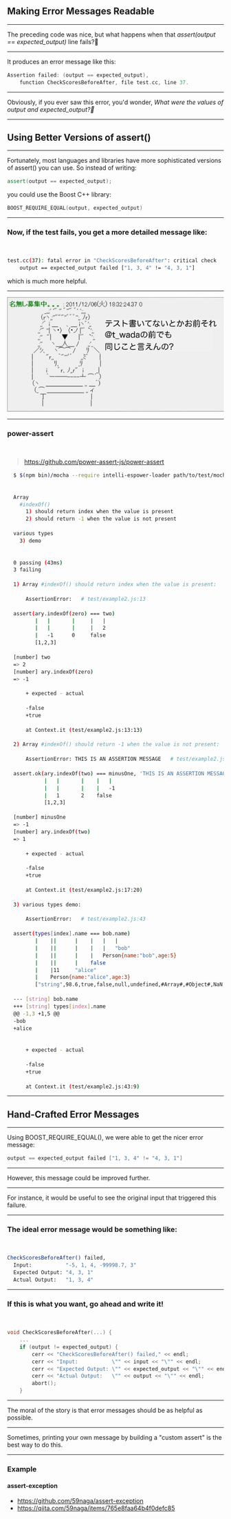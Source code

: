 <!-- classes: title -->

## Making Error Messages Readable

---

The preceding code was nice, but what happens when that *assert(output == expected_output)* line fails?🤔

---

It produces an error message like this:

```cpp
Assertion failed: (output == expected_output),
    function CheckScoresBeforeAfter, file test.cc, line 37.

```
---

Obviously, if you ever saw this error, you'd wonder, *What were the values of output and expected_output?🤔*

---

## Using Better Versions of assert()

---

Fortunately, most languages and libraries have more sophisticated versions of assert() you can use. So instead of writing:

```cpp
assert(output == expected_output);
```

you could use the Boost C++ library:

```cpp
BOOST_REQUIRE_EQUAL(output, expected_output)
```

---

### Now, if the test fails, you get a more detailed message like:

<br />

```bash
test.cc(37): fatal error in "CheckScoresBeforeAfter": critical check
    output == expected_output failed ["1, 3, 4" != "4, 3, 1"]
```

which is much more helpful.

---
<!-- classes: reference -->

<img src="../images/t_wada-stand.png" />

---
<!-- classes: reference -->

### power-assert

<br />

> https://github.com/power-assert-js/power-assert

```bash
  $ $(npm bin)/mocha --require intelli-espower-loader path/to/test/mocha_node.js


  Array
    #indexOf()
      1) should return index when the value is present
      2) should return -1 when the value is not present

  various types
    3) demo


  0 passing (43ms)
  3 failing

  1) Array #indexOf() should return index when the value is present:

      AssertionError:   # test/example2.js:13

  assert(ary.indexOf(zero) === two)
         |   |       |     |   |
         |   |       |     |   2
         |   -1      0     false
         [1,2,3]

  [number] two
  => 2
  [number] ary.indexOf(zero)
  => -1

      + expected - actual

      -false
      +true

      at Context.it (test/example2.js:13:13)

  2) Array #indexOf() should return -1 when the value is not present:

      AssertionError: THIS IS AN ASSERTION MESSAGE   # test/example2.js:17

  assert.ok(ary.indexOf(two) === minusOne, 'THIS IS AN ASSERTION MESSAGE')
            |   |       |    |   |
            |   |       |    |   -1
            |   1       2    false
            [1,2,3]

  [number] minusOne
  => -1
  [number] ary.indexOf(two)
  => 1

      + expected - actual

      -false
      +true

      at Context.it (test/example2.js:17:20)

  3) various types demo:

      AssertionError:   # test/example2.js:43

  assert(types[index].name === bob.name)
         |    ||      |    |   |   |
         |    ||      |    |   |   "bob"
         |    ||      |    |   Person{name:"bob",age:5}
         |    ||      |    false
         |    |11     "alice"
         |    Person{name:"alice",age:3}
         ["string",98.6,true,false,null,undefined,#Array#,#Object#,NaN,Infinity,/^not/,#Person#]

  --- [string] bob.name
  +++ [string] types[index].name
  @@ -1,3 +1,5 @@
  -bob
  +alice


      + expected - actual

      -false
      +true

      at Context.it (test/example2.js:43:9)
```

---

## Hand-Crafted Error Messages

---

Using BOOST_REQUIRE_EQUAL(), we were able to get the nicer error message:

```cpp
output == expected_output failed ["1, 3, 4" != "4, 3, 1"]
```

---

However, this message could be improved further.

---

For instance, it would be useful to see the original input that triggered this failure.

---

### The ideal error message would be something like:

<br />

```bash
CheckScoresBeforeAfter() failed,
  Input:           "-5, 1, 4, -99998.7, 3"
  Expected Output: "4, 3, 1"
  Actual Output:   "1, 3, 4"
```

---

### If this is what you want, go ahead and write it!

<br />

```cpp
void CheckScoresBeforeAfter(...) {
    ...
    if (output != expected_output) {
        cerr << "CheckScoresBeforeAfter() failed," << endl;
        cerr << "Input:           \"" << input << "\"" << endl;
        cerr << "Expected Output: \"" << expected_output << "\"" << endl;
        cerr << "Actual Output:   \"" << output << "\"" << endl;
        abort();
    }
```

---

The moral of the story is that error messages should be as helpful as possible.

---

Sometimes, printing your own message by building a "custom assert" is the best way to do this.

---
<!-- classes: reference -->

### Example

#### assert-exception

* https://github.com/59naga/assert-exception
* https://qiita.com/59naga/items/765e8faa64b4f0defc85
